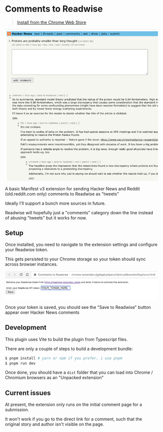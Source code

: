 # Comments to Readwise

> [Install from the Chrome Web Store](https://chrome.google.com/webstore/detail/mbpckcijlikkkakedodgpgkdmgbdogmp)

![](./docs/example.png)

A basic Manifest v3 extension for sending Hacker News and Reddit (old.reddit.com only) comments to Readwise as "tweets"

Ideally I'll support a bunch more sources in future.

Readwise will hopefully just a "comments" category down the line instead of abusing "tweets" but it works for now.

## Setup

Once installed, you need to navigate to the extension settings and configure your Readwise token.

This gets persisted to your Chrome storage so your token should sync across browser instances.

![](./docs/settings.png)

Once your token is saved, you should see the "Save to Readwise" button appear over Hacker News comments

## Development

This plugin uses Vite to build the plugin from Typescript files.

There are only a couple of steps to build a development bundle:

```bash
$ pnpm install # yarn or npm if you prefer, i use pnpm
$ pnpm run dev
```

Once done, you should have a `dist` folder that you can load into Chrome / Chromium browsers as an "Unpacked extension"

## Current issues

At present, the extension only runs on the initial comment page for a submission.

It won't work if you go to the direct link for a comment, such that the original story and author isn't visible on the page.
